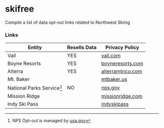 # skifree

Compile a list of data opt-out links related to Northwest Skiing

### Links

| Entity  | Resells Data | Privacy Policy |
|------|------|-----|
Vail                            | YES     | [vail.com](https://www.vail.com/footer/privacy.aspx) |
Boyne Resorts                   | YES     | [boyneresorts.com](https://www.boyneresorts.com/privacy-policy) |
Alterra                         | YES     | [alterramtnco.com](https://www.alterramtnco.com/privacy-policy/) |
Mt. Baker                       |         | [mtbaker.us](https://www.mtbaker.us/ski-area-info/privacy-policy) |
National Parks Service[^nps]    | NO    | [nps.gov](https://home.nps.gov/aboutus/privacy.htm) |
Mission Ridge                   |         | [missionridge.com](https://www.missionridge.com/privacy-policy) |
Indy Ski Pass                   |         | [indyskipass](https://www.indyskipass.com/privacy-policy/) |




[^nps]: NPS Opt-out is managed by [usa.gov](https://www.usa.gov/optout-instructions)